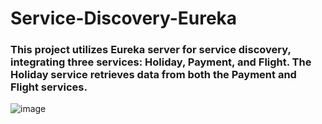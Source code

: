 # Service-Discovery-Eureka

### This project utilizes Eureka server for service discovery, integrating three services: Holiday, Payment, and Flight. The Holiday service retrieves data from both the Payment and Flight services.

![image](https://github.com/Mostafahassen1/Service-Discovery-Eureka/assets/134046265/c3b9e5dd-a83e-4738-84d9-6d1c6d712910)
